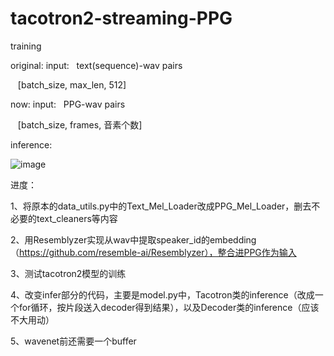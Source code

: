 # tacotron2-streaming-PPG

training  

original:  input: &nbsp; text(sequence)-wav pairs
   
&nbsp;&nbsp;  [batch_size, max_len, 512]
   
now:  input: &nbsp; PPG-wav pairs

&nbsp;&nbsp;   [batch_size, frames, 音素个数]

inference:

![image](https://github.com/Anti-Entrophic/tacotron2-streaming-PPG/blob/main/IMG/infer.jpg)

进度： 

1、将原本的data_utils.py中的Text_Mel_Loader改成PPG_Mel_Loader，删去不必要的text_cleaners等内容

2、用Resemblyzer实现从wav中提取speaker_id的embedding（https://github.com/resemble-ai/Resemblyzer），整合进PPG作为输入

3、测试tacotron2模型的训练

4、改变infer部分的代码，主要是model.py中，Tacotron类的inference（改成一个for循环，按片段送入decoder得到结果），以及Decoder类的inference（应该不大用动）

5、wavenet前还需要一个buffer
